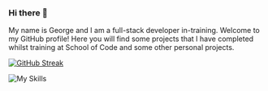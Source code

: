 ### Hi there 👋
  
My name is George and I am a full-stack developer in-training. Welcome to my GitHub profile! Here you will find some projects that I have completed whilst training at School of Code and some other personal projects.


[![GitHub Streak](https://github-readme-streak-stats.herokuapp.com?user=georgeussher&theme=transparent&border_radius=30)](https://git.io/streak-stats)



![My Skills](https://skillicons.dev/icons?i=git,javascript,html,css,react,nodejs,typescript,figma,C#)



<!--
**georgeussher/georgeussher** is a ✨ _special_ ✨ repository because its `README.md` (this file) appears on your GitHub profile.

Here are some ideas to get you started:

- 🔭 I’m currently working on ...
- 🌱 I’m currently learning ...
- 👯 I’m looking to collaborate on ...
- 🤔 I’m looking for help with ...
- 💬 Ask me about ...
- 📫 How to reach me: ...
- 😄 Pronouns: ...
- ⚡ Fun fact: ...
-->

